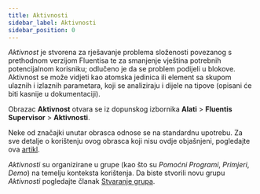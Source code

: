 ```yaml
---
title: Aktivnosti 
sidebar_label: Aktivnosti 
sidebar_position: 0
---
```


*Aktivnost* je stvorena za rješavanje problema složenosti povezanog s prethodnom verzijom Fluentisa te za smanjenje vještina potrebnih potencijalnom korisniku; odlučeno je da se problem podijeli u blokove. Aktivnost se može vidjeti kao atomska jedinica ili element sa skupom ulaznih i izlaznih parametara, koji se analiziraju i dijele na tipove (opisani će biti kasnije u dokumentaciji).  

Obrazac **Aktivnost** otvara se iz dopunskog izbornika **Alati** > **Fluentis Supervisor** > **Aktivnosti**.

Neke od značajki unutar obrasca odnose se na standardnu ​​upotrebu. Za sve detalje o korištenju ovog obrasca koji nisu ovdje objašnjeni, pogledajte ova [artikl](/docs/guide/common).

*Aktivnosti* su organizirane u grupe (kao što su *Pomoćni Programi*, *Primjeri*, *Demo*) na temelju konteksta korištenja. Da biste stvorili novu grupu  *Aktivnosti* pogledajte članak [Stvaranje grupa](../../group-creation).
